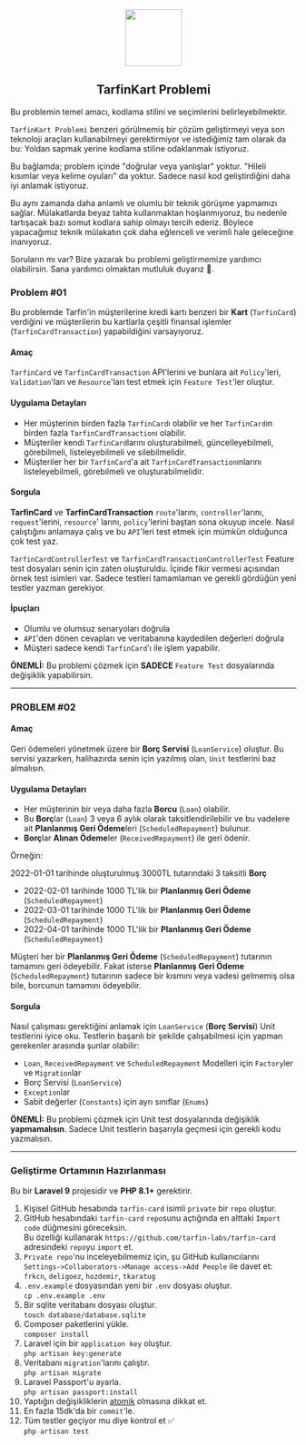 <div align="center">

<a href="https://tarfin.com" target="_blank">
    <img src=".github/logo.svg" height="100">
</a>

</div>

<div align="center">

## TarfinKart Problemi

</div>

Bu problemin temel amacı, kodlama stilini ve seçimlerini belirleyebilmektir.

`TarfinKart Problemi` benzeri görülmemiş bir çözüm geliştirmeyi veya son teknoloji araçları kullanabilmeyi gerektirmiyor
ve istediğimiz tam olarak da bu: Yoldan sapmak yerine kodlama stiline odaklanmak istiyoruz.

Bu bağlamda; problem içinde "doğrular veya yanlışlar" yoktur. "Hileli kısımlar veya kelime oyuları" da yoktur. Sadece
nasıl kod geliştirdiğini daha iyi anlamak istiyoruz.

Bu aynı zamanda daha anlamlı ve olumlu bir teknik görüşme yapmamızı sağlar. Mülakatlarda beyaz tahta kullanmaktan
hoşlanmıyoruz, bu nedenle tartışacak bazı somut kodlara sahip olmayı tercih ederiz. Böylece yapacağımız teknik mülakatın
çok daha eğlenceli ve verimli hale geleceğine inanıyoruz.

Soruların mı var? Bize yazarak bu problemi geliştirmemize yardımcı olabilirsin. Sana yardımcı olmaktan mutluluk
duyarız 🙂.

### Problem #01

Bu problemde Tarfin'in müşterilerine kredi kartı benzeri bir **Kart** (`TarfinCard`) verdiğini ve müşterilerin bu kartlarla
çeşitli finansal işlemler (`TarfinCardTransaction`) yapabildiğini varsayıyoruz.

#### Amaç

`TarfinCard` ve `TarfinCardTransaction` API'lerini ve bunlara ait `Policy`'leri, `Validation`'ları ve `Resource`'ları
test etmek için `Feature Test`'ler oluştur.

#### Uygulama Detayları

- Her müşterinin birden fazla `TarfinCard`ı olabilir ve her `TarfinCard`ın birden fazla `TarfinCardTransaction`ı olabilir.
- Müşteriler kendi `TarfinCard`larını oluşturabilmeli, güncelleyebilmeli, görebilmeli, listeleyebilmeli ve silebilmelidir.
- Müşteriler her bir `TarfinCard`'a ait `TarfinCardTransaction`ınlarını listeleyebilmeli, görebilmeli ve oluşturabilmelidir.

#### Sorgula

**TarfinCard** ve **TarfinCardTransaction** `route`'larını, `controller`'larını, `request`'lerini, `resource`'
larını, `policy`'lerini baştan sona okuyup incele. Nasıl çalıştığını anlamaya çalış ve bu `API`'leri test etmek için
mümkün olduğunca çok test yaz.

`TarfinCardControllerTest` ve `TarfinCardTransactionControllerTest` Feature test dosyaları senin için zaten oluşturuldu.
İçinde fikir vermesi açısından örnek test isimleri var. Sadece testleri tamamlaman ve gerekli gördüğün yeni testler
yazman gerekiyor.

#### İpuçları

- Olumlu ve olumsuz senaryoları doğrula
- `API`'den dönen cevapları ve veritabanına kaydedilen değerleri doğrula
- Müşteri sadece kendi `TarfinCard`'ı ile işlem yapabilir.

**ÖNEMLİ:** Bu problemi çözmek için **SADECE** `Feature Test` dosyalarında değişiklik yapabilirsin.

---

### PROBLEM #02

#### Amaç

Geri ödemeleri yönetmek üzere bir **Borç Servisi** (`LoanService`) oluştur. Bu servisi yazarken, halihazırda senin için
yazılmış olan, `Unit` testlerini baz almalısın.

#### Uygulama Detayları

- Her müşterinin bir veya daha fazla **Borcu** (`Loan`) olabilir.
- Bu **Borç**lar (`Loan`) 3 veya 6 aylık olarak taksitlendirilebilir ve bu vadelere ait **Planlanmış Geri Ödeme**leri (`ScheduledRepayment`) bulunur.
- **Borç**lar **Alınan Ödeme**ler (`ReceivedRepayment`) ile geri ödenir.

Örneğin:

2022-01-01 tarihinde oluşturulmuş 3000TL tutarındaki 3 taksitli **Borç**

- 2022-02-01 tarihinde 1000 TL'lik bir **Planlanmış Geri Ödeme** (`ScheduledRepayment`)
- 2022-03-01 tarihinde 1000 TL'lik bir **Planlanmış Geri Ödeme** (`ScheduledRepayment`)
- 2022-04-01 tarihinde 1000 TL'lik bir **Planlanmış Geri Ödeme** (`ScheduledRepayment`)

Müşteri her bir **Planlanmış Geri Ödeme** (`ScheduledRepayment`) tutarının tamamını geri ödeyebilir. Fakat isterse
**Planlanmış Geri Ödeme** (`ScheduledRepayment`) tutarının sadece bir kısmını veya vadesi gelmemiş olsa bile, borcunun
tamamını ödeyebilir.

#### Sorgula

Nasıl çalışması gerektiğini anlamak için `LoanService` (**Borç Servisi**) Unit testlerini iyice oku. Testlerin başarılı bir
şekilde çalışabilmesi için yapman gerekenler arasında şunlar olabilir:

- `Loan`, `ReceivedRepayment` ve `ScheduledRepayment` Modelleri için `Factory`ler ve `Migration`lar
- Borç Servisi (`LoanService`)
- `Exception`lar
- Sabit değerler (`Constants`) için ayrı sınıflar (`Enums`)

**ÖNEMLİ:** Bu problemi çözmek için Unit test dosyalarında değişiklik **yapmamalısın**. Sadece Unit testlerin başarıyla
geçmesi için gerekli kodu yazmalısın.

---

### Geliştirme Ortamının Hazırlanması

Bu bir **Laravel 9** projesidir ve **PHP 8.1+** gerektirir.

1. Kişisel GitHub hesabında `tarfin-card` isimli `private` bir `repo` oluştur.
2. GitHub hesabındaki `tarfin-card` `repo`sunu açtığında en alttaki `Import code` düğmesini göreceksin.   
   Bu özelliği kullanarak `https://github.com/tarfin-labs/tarfin-card` adresindeki `repo`yu `import` et.
3. `Private repo`'nu inceleyebilmemiz için, şu GitHub kullanıcılarını `Settings->Collaborators->Manage access->Add People` ile davet et:   
   `frkcn`, `deligoez`, `hozdemir`, `tkaratug`
5. `.env.example` dosyasından yeni bir `.env` dosyası oluştur.    
   `cp .env.example .env`
6. Bir sqlite veritabanı dosyası oluştur.  
   `touch database/database.sqlite`
7. Composer paketlerini yükle.  
   `composer install`
8. Laravel için bir `application key` oluştur.  
   `php artisan key:generate`
9. Veritabanı `migration`'larını çalıştır.  
   `php artisan migrate`
10. Laravel Passport'u ayarla.  
    `php artisan passport:install`
11. Yaptığın değişikliklerin [atomik](https://en.wikipedia.org/wiki/Atomic_commit) olmasına dikkat et.
12. En fazla 15dk'da bir `commit`'le.
13. Tüm testler geçiyor mu diye kontrol et ✅  
    `php artisan test`

